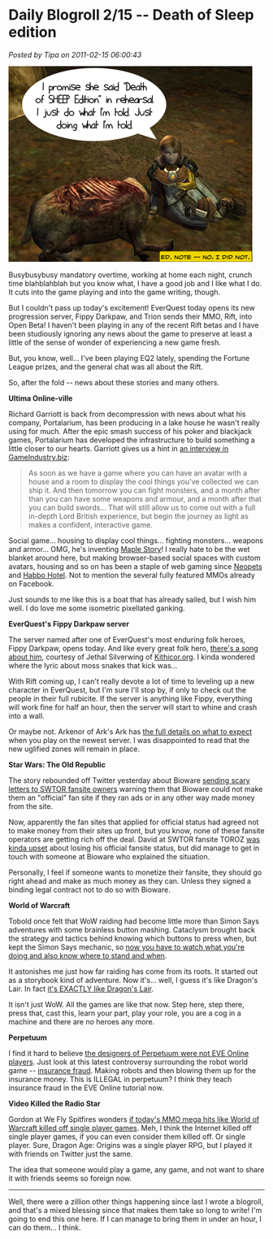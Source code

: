 # Daily Blogroll 2/15 -- Death of Sleep edition

*Posted by Tipa on 2011-02-15 06:00:43*

[![](../uploads/2011/02/sheep.png "Death of Sheep edition")](../uploads/2011/02/sheep.png)

Busybusybusy mandatory overtime, working at home each night, crunch time blahblahblah but you know what, I have a good job and I like what I do. It cuts into the game playing and into the game writing, though.

But I couldn't pass up today's excitement! EverQuest today opens its new progression server, Fippy Darkpaw, and Trion sends their MMO, Rift, into Open Beta! I haven't been playing in any of the recent Rift betas and I have been studiously ignoring any news about the game to preserve at least a little of the sense of wonder of experiencing a new game fresh.

But, you know, well... I've been playing EQ2 lately, spending the Fortune League prizes, and the general chat was all about the Rift.

So, after the fold -- news about these stories and many others.


**Ultima Online-ville**

Richard Garriott is back from decompression with news about what his company, Portalarium, has been producing in a lake house he wasn't really using for much. After the epic smash success of his poker and blackjack games, Portalarium has developed the infrastructure to build something a little closer to our hearts. Garriott gives us a hint in [an interview in GameIndustry.biz](http://www.gamesindustry.biz/articles/2011-02-14-portalariums-richard-garriott-interview):


> As soon as we have a game where you can have an avatar with a house and a room to display the cool things you've collected we can ship it. And then tomorrow you can fight monsters, and a month after than you can have some weapons and armour, and a month after that you can build swords... That will still allow us to come out with a full in-depth Lord British experience, but begin the journey as light as makes a confident, interactive game.



Social game... housing to display cool things... fighting monsters... weapons and armor... OMG, he's inventing [Maple Story](http://maplestory.nexon.net/)! I really hate to be the wet blanket around here, but making browser-based social spaces with custom avatars, housing and so on has been a staple of web gaming since [Neopets](http://www.neopets.com/) and [Habbo Hotel](http://www.habbo.com/). Not to mention the several fully featured MMOs already on Facebook.

Just sounds to me like this is a boat that has already sailed, but I wish him well. I do love me some isometric pixellated ganking.

**EverQuest's Fippy Darkpaw server**

The server named after one of EverQuest's most enduring folk heroes, Fippy Darkpaw, opens today. And like every great folk hero, [there's a song about him](http://kithicor.org/gaming-news/fippy/), courtesy of Jethal Silverwing of [Kithicor.org](http://kithicor.org/). I kinda wondered where the lyric about moss snakes that kick was...

With Rift coming up, I can't really devote a lot of time to leveling up a new character in EverQuest, but I'm sure I'll stop by, if only to check out the people in their full rubicite. If the server is anything like Fippy, everything will work fine for half an hour, then the server will start to whine and crash into a wall.

Or maybe not. Arkenor of Ark's Ark has [the full details on what to expect](http://www.arksark.org/blog/5003/what-we-know-about-how-fippy-darkpaws-progression-server-will-work/) when you play on the newest server. I was disappointed to read that the new uglified zones will remain in place.

**Star Wars: The Old Republic**

The story rebounded off Twitter yesterday about Bioware [sending scary letters to SWTOR fansite owners](http://www.killtenrats.com/2011/02/14/bioware-no-good-deed/) warning them that Bioware could not make them an "official" fan site if they ran ads or in any other way made money from the site.

Now, apparently the fan sites that applied for official status had agreed not to make money from their sites up front, but you know, none of these fansite operators are getting rich off the deal. David at SWTOR fansite TOROZ [was kinda upset](http://toroz.com.au/2011/02/the-fansite-conundrum/) about losing his official fansite status, but did manage to get in touch with someone at Bioware who explained the situation.

Personally, I feel if someone wants to monetize their fansite, they should go right ahead and make as much money as they can. Unless they signed a binding legal contract not to do so with Bioware.

**World of Warcraft**

Tobold once felt that WoW raiding had become little more than Simon Says adventures with some brainless button mashing. Cataclysm brought back the strategy and tactics behind knowing which buttons to press when, but kept the Simon Says mechanic, so [now you have to watch what you're doing and also know where to stand and when](http://tobolds.blogspot.com/2011/02/my-cataclysm-raid-plans.html).



It astonishes me just how far raiding has come from its roots. It started out as a storybook kind of adventure. Now it's... well, I guess it's like Dragon's Lair. In fact [it's EXACTLY like Dragon's Lair](http://en.wikipedia.org/wiki/Dragon's_Lair).

It isn't just WoW. All the games are like that now. Step here, step there, press that, cast this, learn your part, play your role, you are a cog in a machine and there are no heroes any more.

**Perpetuum**

I find it hard to believe [the designers of Perpetuum were not EVE Online players](http://www.eveonline.com/ingameboard.asp?a=topic&threadID=1305629). Just look at this latest controversy surrounding the robot world game -- [insurance fraud](http://massively.joystiq.com/2011/02/14/perpetuum-reels-from-robot-insurance-fraud/). Making robots and then blowing them up for the insurance money. This is ILLEGAL in perpetuum? I think they teach insurance fraud in the EVE Online tutorial now.

**Video Killed the Radio Star**

Gordon at We Fly Spitfires wonders [if today's MMO mega hits like World of Warcraft killed off single player games](http://blog.weflyspitfires.com/2011/02/13/have-mmos-affected-the-success-of-single-player-games/). Meh, I think the Internet killed off single player games, if you can even consider them killed off. Or single player. Sure, Dragon Age: Origins was a single player RPG, but I played it with friends on Twitter just the same.

The idea that someone would play a game, any game, and not want to share it with friends seems so foreign now.

---

Well, there were a zillion other things happening since last I wrote a blogroll, and that's a mixed blessing since that makes them take so long to write! I'm going to end this one here. If I can manage to bring them in under an hour, I can do them... I think.

